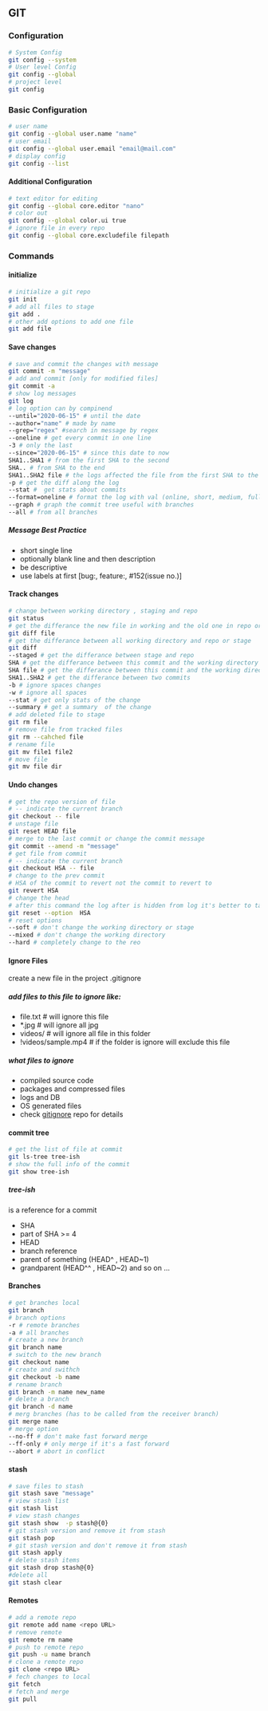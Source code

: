 ## GIT

### Configuration

```bash
# System Config
git config --system
# User level Config
git config --global
# project level
git config
```

### **Basic Configuration**

```bash
# user name
git config --global user.name "name"
# user email
git config --global user.email "email@mail.com"
# display config
git config --list
```

#### Additional Configuration

```bash
# text editor for editing
git config --global core.editor "nano"
# color out
git config --global color.ui true
# ignore file in every repo
git config --global core.excludefile filepath
```

### Commands

#### initialize

```bash
# initialize a git repo
git init
# add all files to stage
git add .
# other add options to add one file
git add file
```

#### Save changes

```bash
# save and commit the changes with message
git commit -m "message"
# add and commit [only for modified files]
git commit -a 
# show log messages
git log
# log option can by compinend
--until="2020-06-15" # until the date
--author="name" # made by name
--grep="regex" #search in message by regex
--oneline # get every commit in one line
-3 # only the last
--since="2020-06-15" # since this date to now
SHA1..SHA1 # from the first SHA to the second
SHA.. # from SHA to the end
SHA1..SHA2 file # the logs affected the file from the first SHA to the second
-p # get the diff along the log
--stat #  get stats about commits
--format=oneline # format the log with val (online, short, medium, full, fuller, email, raw)
--graph # graph the commit tree useful with branches
--all # from all branches
```

##### Message Best Practice

- short single line
- optionally blank line and then description
- be descriptive
- use labels at first [bug:, feature:, #152(issue no.)]

#### Track changes

```bash
# change between working directory , staging and repo
git status
# get the differance the new file in working and the old one in repo or stage
git diff file
# get the differance between all working directory and repo or stage
git diff
--staged # get the differance between stage and repo
SHA # get the differance between this commit and the working directory
SHA file # get the differance between this commit and the working directory
SHA1..SHA2 # get the differance between two commits
-b # ignore spaces changes
-w # ignore all spaces
--stat # get only stats of the change
--summary # get a summary  of the change
# add deleted file to stage
git rm file
# remove file from tracked files
git rm --cahched file
# rename file
git mv file1 file2
# move file
git mv file dir
```

#### Undo changes

```bash
# get the repo version of file
# -- indicate the current branch
git checkout -- file
# unstage file 
git reset HEAD file
# merge to the last commit or change the commit message
git commit --amend -m "message"
# get file from commit 
# -- indicate the current branch
git checkout HSA -- file
# change to the prev commit
# HSA of the commit to revert not the commit to revert to
git revert HSA 
# change the head
# after this command the log after is hidden from log it's better to take a copy of it
git reset --option  HSA
# reset options
--soft # don't change the working directory or stage
--mixed # don't change the working directory
--hard # completely change to the reo
```

#### **Ignore Files**

create a new file in the project .gitignore

##### add files to this file to ignore like:

- file.txt # will ignore this file
- *.jpg # will ignore all jpg
- videos/  # will ignore all file in this folder
- !videos/sample.mp4 # if the folder is ignore will exclude this file

##### what files to ignore

- compiled source code
- packages and compressed files
- logs and DB
- OS generated files
- check [gitignore](https://github.com/github/gitignore) repo for details

#### commit tree

```bash
# get the list of file at commit
git ls-tree tree-ish
# show the full info of the commit
git show tree-ish
```

##### tree-ish

is a reference for a commit

- SHA
- part of SHA >=  4
- HEAD
- branch reference
- parent of something (HEAD^ , HEAD~1)
- grandparent (HEAD^^ , HEAD~2) and so on ...

#### Branches

```bash
# get branches local
git branch
# branch options
-r # remote branches
-a # all branches
# create a new branch
git branch name
# switch to the new branch
git checkout name
# create and swithch
git checkout -b name
# rename branch
git branch -m name new_name
# delete a branch
git branch -d name
# merg branches (has to be called from the receiver branch)
git merge name
# merge option
--no-ff # don't make fast forward merge
--ff-only # only merge if it's a fast forward
--abort # abort in conflict
```

#### stash

```bash
# save files to stash
git stash save "message"
# view stash list
git stash list
# view stash changes
git stash show  -p stash@{0}
# git stash version and remove it from stash
git stash pop
# git stash version and don't remove it from stash
git stash apply
# delete stash items
git stash drop stash@{0}
#delete all
git stash clear
```

#### Remotes

```bash
# add a remote repo
git remote add name <repo URL>
# remove remote
git remote rm name
# push to remote repo
git push -u name branch
# clone a remote repo
git clone <repo URL>
# fech changes to local
git fetch 
# fetch and merge
git pull
```
